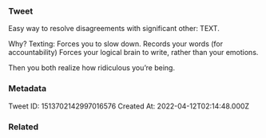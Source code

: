 ### Tweet
Easy way to resolve disagreements with significant other: TEXT. 

Why? Texting:
Forces you to slow down. 
Records your words (for accountability)
Forces your logical brain to write, rather than your emotions.

Then you both realize how ridiculous you’re being.

### Metadata
Tweet ID: 1513702142997016576
Created At: 2022-04-12T02:14:48.000Z

### Related

